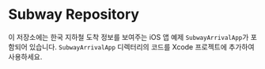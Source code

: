 # Subway Repository

이 저장소에는 한국 지하철 도착 정보를 보여주는 iOS 앱 예제 `SubwayArrivalApp`가 포함되어 있습니다. `SubwayArrivalApp` 디렉터리의 코드를 Xcode 프로젝트에 추가하여 사용하세요.
